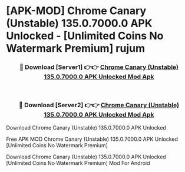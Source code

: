 # [APK-MOD] Chrome Canary (Unstable) 135.0.7000.0 APK Unlocked - [Unlimited Coins No Watermark Premium] rujum



<div align="center">
<h3>🔴 Download [Server1] 👉👉 <a href="https://momento.my/?title=Chrome_Canary_(Unstable)_135.0.7000.0_APK_Unlocked">Chrome Canary (Unstable) 135.0.7000.0 APK Unlocked Mod Apk</a></h3><br>

<h3>🔴 Download [Server2] 👉👉 <a href="https://momento.my/?title=Chrome_Canary_(Unstable)_135.0.7000.0_APK_Unlocked">Chrome Canary (Unstable) 135.0.7000.0 APK Unlocked Mod Apk</a></h3>
</div>



Download Chrome Canary (Unstable) 135.0.7000.0 APK Unlocked 

Free APK MOD Chrome Canary (Unstable) 135.0.7000.0 APK Unlocked [Unlimited Coins No Watermark Premium]

Download Chrome Canary (Unstable) 135.0.7000.0 APK Unlocked [Unlimited Coins No Watermark Premium] Mod For Android
